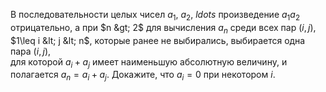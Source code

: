 В последовательности целых чисел $a_1$, $a_2$, $ldots$
произведение $a_1a_2$ отрицательно, а при $n &gt; 2$ для вычисления $a_n$
среди всех пар $(i, j)$, $1\leq i &lt; j  &lt;  n$, которые
ранее не выбирались, выбирается одна пара $(i, j)$,   
для которой $a_i+a_j$ имеет наименьшую абсолютную величину, и полагается 
$a_n=a_i+a_j$. Докажите, что $a_i=0$  при некотором $i$.